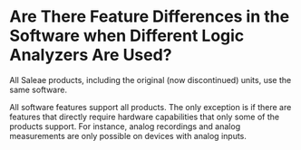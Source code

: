 # Are There Feature Differences in the Software when Different Logic Analyzers Are Used?

All Saleae products, including the original (now discontinued) units, use the same software.

All software features support all products. The only exception is if there are features that directly require hardware capabilities that only some of the products support. For instance, analog recordings and analog measurements are only possible on devices with analog inputs.
